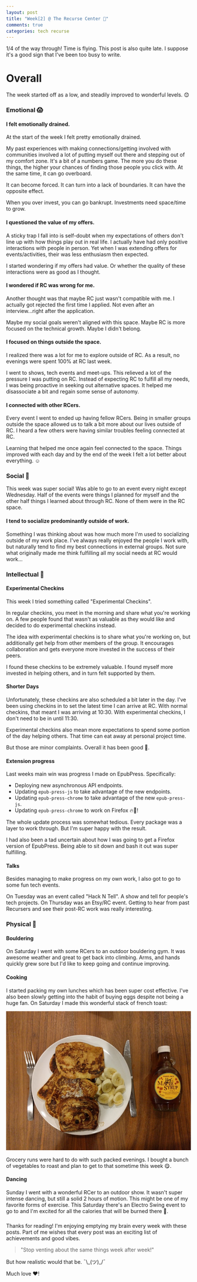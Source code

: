 ```yaml
---
layout: post
title: "Week[2] @ The Recurse Center 🌻"
comments: true
categories: tech recurse
---
```


1/4 of the way through! Time is flying.
This post is also quite late. I suppose it's a good sign that I've been too busy to write.

# Overall

The week started off as a low, and steadily improved to wonderful levels. 😊

### Emotional 😱

#### **I felt emotionally drained.**

At the start of the week I felt pretty emotionally drained.

My past experiences with making connections/getting involved with communities involved a lot of putting myself out there and stepping out of my comfort zone.
It's a bit of a numbers game. The more you do these things, the higher your chances of finding those people you click with. At the same time, it can go overboard.

It can become forced.
It can turn into a lack of boundaries.
It can have the opposite effect.

When you over invest, you can go bankrupt. Investments need space/time to grow.

#### **I questioned the value of my offers.**

A sticky trap I fall into is self-doubt when my expectations of others don't line up with how things play out in real life.
I actually have had only positive interactions with people in person. Yet when I was extending offers for events/activities, their was less enthusiasm then expected.

I started wondering if my offers had value. Or whether the quality of these interactions were as good as I thought.

#### **I wondered if RC was wrong for me.**

Another thought was that maybe RC just wasn't compatible with me.
I actually got rejected the first time I applied. Not even after an interview...right after the application.

Maybe my social goals weren't aligned with this space.
Maybe RC is more focused on the technical growth.
Maybe I didn't belong.

#### **I focused on things outside the space.**

I realized there was a lot for me to explore outside of RC. As a result, no evenings were spent 100% at RC last week.

I went to shows, tech events and meet-ups. This relieved a lot of the pressure I was putting on RC. Instead of expecting RC to fulfill all my needs, I was being proactive in seeking out alternative spaces. It helped me disassociate a bit and regain some sense of autonomy.

#### **I connected with other RCers.**

Every event I went to ended up having fellow RCers. Being in smaller groups outside the space allowed us to talk a bit more about our lives outside of RC. I heard a few others were having similar troubles feeling connected at RC.

Learning that helped me once again feel connected to the space. Things improved with each day and by the end of the week I felt a lot better about everything. ☺️

### Social 💃

This week was super social! Was able to go to an event every night except Wednesday. Half of the events were things I planned for myself and the other half things I learned about through RC. None of them were in the RC space.

#### **I tend to socialize predominantly outside of work.**

Something I was thinking about was how much more I'm used to socializing outside of my work place. I've always really enjoyed the people I work with, but naturally tend to find my best connections in external groups. Not sure what originally made me think fulfilling all my social needs at RC would work...

### Intellectual 🤔

#### **Experimental Checkins**

This week I tried something called "Experimental Checkins".

In regular checkins, you meet in the morning and share what you're working on. A few people found that wasn't as valuable as they would like and decided to do experimental checkins instead.

The idea with experimental checkins is to share what you're working on, but additionally get help from other members of the group. It encourages collaboration and gets everyone more invested in the success of their peers.

I found these checkins to be extremely valuable. I found myself more invested in helping others, and in turn felt supported by them.

#### **Shorter Days**

Unfortunately, these checkins are also scheduled a bit later in the day. I've been using checkins in to set the latest time I can arrive at RC. With normal checkins, that meant I was arriving at 10:30. With experimental checkins, I don't need to be in until 11:30.

Experimental checkins also mean more expectations to spend some portion of the day helping others. That time can eat away at personal project time.

But those are minor complaints. Overall it has been good 🙂.

#### **Extension progress**

Last weeks main win was progress I made on EpubPress. Specifically:

- Deploying new asynchronous API endpoints.
- Updating `epub-press-js` to take advantage of the new endpoints.
- Updating `epub-press-chrome` to take advantage of the new `epub-press-js`.
- Updating `epub-press-chrome` to work on Firefox 🔥🐺!

The whole update process was somewhat tedious. Every package was a layer to work through. But I'm super happy with the result.

I had also been a tad uncertain about how I was going to get a Firefox version of EpubPress. Being able to sit down and bash it out was super fulfilling.

#### **Talks**

Besides managing to make progress on my own work, I also got to go to some fun tech events.

On Tuesday was an event called "Hack N Tell". A show and tell for people's tech projects.
On Thursday was an Etsy/RC event. Getting to hear from past Recursers and see their post-RC work was really interesting.

### Physical 🏃

#### **Bouldering**

On Saturday I went with some RCers to an outdoor bouldering gym. It was awesome weather and great to get back into climbing. Arms, and hands quickly grew sore but I'd like to keep going and continue improving.

#### **Cooking**

I started packing my own lunches which has been super cost effective. I've also been slowly getting into the habit of buying eggs despite not being a huge fan. On Saturday I made this wonderful stack of french toast:

<img src="/assets/posts/french-toast.jpg">

Grocery runs were hard to do with such packed evenings. I bought a bunch of vegetables to roast and plan to get to that sometime this week 😋.

#### **Dancing**

Sunday I went with a wonderful RCer to an outdoor show. It wasn't super intense dancing, but still a solid 2 hours of motion. This might be one of my favorite forms of exercise. This Saturday there's an Electro Swing event to go to and I'm excited for all the calories that will be burned there 👯.

### </End>

Thanks for reading! I'm enjoying emptying my brain every week with these posts. Part of me wishes that every post was an exciting list of achievements and good vibes.

> "Stop venting about the same things week after week!"

But how realistic would that be.  ¯\\\_(ツ)\_/¯

Much love ❤️!
